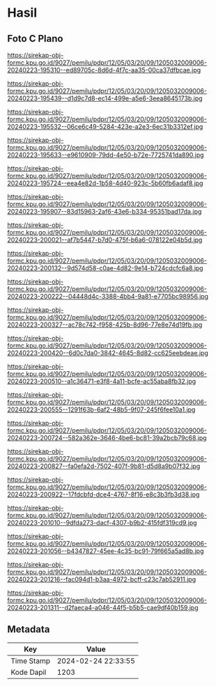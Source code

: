 # Hasil

## Foto C Plano

https://sirekap-obj-formc.kpu.go.id/9027/pemilu/pdpr/12/05/03/20/09/1205032009006-20240223-195310--ed89705c-8d6d-4f7c-aa35-00ca37dfbcae.jpg

https://sirekap-obj-formc.kpu.go.id/9027/pemilu/pdpr/12/05/03/20/09/1205032009006-20240223-195439--d1d9c7d8-ec14-499e-a5e6-3eea8645173b.jpg

https://sirekap-obj-formc.kpu.go.id/9027/pemilu/pdpr/12/05/03/20/09/1205032009006-20240223-195532--06ce6c49-5284-423e-a2e3-6ec31b3312ef.jpg

https://sirekap-obj-formc.kpu.go.id/9027/pemilu/pdpr/12/05/03/20/09/1205032009006-20240223-195633--e9610909-79dd-4e50-b72e-7725741da890.jpg

https://sirekap-obj-formc.kpu.go.id/9027/pemilu/pdpr/12/05/03/20/09/1205032009006-20240223-195724--eea4e82d-1b58-4d40-923c-5b60fb6adaf8.jpg

https://sirekap-obj-formc.kpu.go.id/9027/pemilu/pdpr/12/05/03/20/09/1205032009006-20240223-195907--83d15963-2af6-43e6-b334-95351bad17da.jpg

https://sirekap-obj-formc.kpu.go.id/9027/pemilu/pdpr/12/05/03/20/09/1205032009006-20240223-200021--af7b5447-b7d0-475f-b6a6-078122e04b5d.jpg

https://sirekap-obj-formc.kpu.go.id/9027/pemilu/pdpr/12/05/03/20/09/1205032009006-20240223-200132--9d574d58-c0ae-4d82-9e14-b724cdcfc6a8.jpg

https://sirekap-obj-formc.kpu.go.id/9027/pemilu/pdpr/12/05/03/20/09/1205032009006-20240223-200222--04448d4c-3388-4bb4-9a81-e7705bc98956.jpg

https://sirekap-obj-formc.kpu.go.id/9027/pemilu/pdpr/12/05/03/20/09/1205032009006-20240223-200327--ac78c742-f958-425b-8d96-77e8e74d19fb.jpg

https://sirekap-obj-formc.kpu.go.id/9027/pemilu/pdpr/12/05/03/20/09/1205032009006-20240223-200420--6d0c7da0-3842-4645-8d82-cc625eebdeae.jpg

https://sirekap-obj-formc.kpu.go.id/9027/pemilu/pdpr/12/05/03/20/09/1205032009006-20240223-200510--a1c36471-e3f8-4a11-bcfe-ac55aba8fb32.jpg

https://sirekap-obj-formc.kpu.go.id/9027/pemilu/pdpr/12/05/03/20/09/1205032009006-20240223-200555--1291f63b-6af2-48b5-9f07-245f6fee10a1.jpg

https://sirekap-obj-formc.kpu.go.id/9027/pemilu/pdpr/12/05/03/20/09/1205032009006-20240223-200724--582a362e-3646-4be6-bc81-39a2bcb79c68.jpg

https://sirekap-obj-formc.kpu.go.id/9027/pemilu/pdpr/12/05/03/20/09/1205032009006-20240223-200827--fa0efa2d-7502-407f-9b81-d5d8a9b07f32.jpg

https://sirekap-obj-formc.kpu.go.id/9027/pemilu/pdpr/12/05/03/20/09/1205032009006-20240223-200922--17fdcbfd-dce4-4767-8f16-e8c3b3fb3d38.jpg

https://sirekap-obj-formc.kpu.go.id/9027/pemilu/pdpr/12/05/03/20/09/1205032009006-20240223-201010--9dfda273-dacf-4307-b9b2-415fdf319cd9.jpg

https://sirekap-obj-formc.kpu.go.id/9027/pemilu/pdpr/12/05/03/20/09/1205032009006-20240223-201056--b4347827-45ee-4c35-bc91-79f665a5ad8b.jpg

https://sirekap-obj-formc.kpu.go.id/9027/pemilu/pdpr/12/05/03/20/09/1205032009006-20240223-201216--fac094d1-b3aa-4972-bcff-c23c7ab52911.jpg

https://sirekap-obj-formc.kpu.go.id/9027/pemilu/pdpr/12/05/03/20/09/1205032009006-20240223-201311--d2faeca4-a046-44f5-b5b5-cae9df40b159.jpg


## Metadata

| Key        | Value               |
| ---------- | ------------------- |
| Time Stamp | 2024-02-24 22:33:55 |
| Kode Dapil | 1203                |



